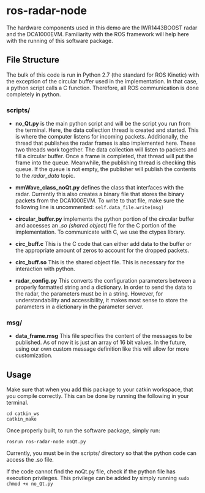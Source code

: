 # ros-radar-node
The hardware components used in this demo are the IWR1443BOOST radar and the DCA1000EVM. Familiarity with the ROS framework will help here with the running of this software package.

## File Structure
The bulk of this code is run in Python 2.7 (the standard for ROS Kinetic) with the exception of the circular buffer used in the implementation. In that case, a python script calls a C function. Therefore, all ROS communication is done completely in python. 

### scripts/
- **no_Qt.py** is the main python script and will be the script you run from the terminal. Here, the data collection thread is created and started. This is where the computer listens for incoming packets. Additionally, the thread that publishes the radar frames is also implemented here. These two threads work together. The data collection will listen to packets and fill a circular buffer. Once a frame is completed, that thread will put the frame into the queue. Meanwhile, the publishing thread is checking this queue. If the queue is not empty, the publisher will publish the contents to the *radar_data* topic.

- **mmWave_class_noQt.py** defines the class that interfaces with the radar. Currently this also creates a binary file that stores the binary packets from  the DCA1000EVM. To write to that file, make sure the following line is uncommented: `self.data_file.write(msg)`

- **circular_buffer.py** implements the python portion of the circular buffer and accesses an *.so (shared object)* file for the C portion of the implementation. To communicate with C, we use the ctypes library.

- **circ_buff.c** This is the C code that can either add data to the buffer or the appropriate amount of zeros to account for the dropped packets.

- **circ_buff.so** This is the shared object file. This is necessary for the interaction with python.

- **radar_config.py** This converts the configuration parameters between a properly formatted string and a dictionary. In order to send the data to the radar, the parameters must be in a string. However, for understandability and accessibility, it makes most sense to store the parameters in a dictionary in the parameter server.

### msg/
- **data_frame.msg** This file specifies the content of the messages to be published. As of now it is just an array of 16 bit values. In the future, using our own custom message definition like this will allow for more customization.

## Usage

Make sure that when you add this package to your catkin workspace, that you compile correctly. This can be done by running the following in your terminal.

```
cd catkin_ws
catkin_make
```

Once properly built, to run the software package, simply run:

```
rosrun ros-radar-node noQt.py
```

Currently, you must be in the scripts/ directory so that the python code can access the .so file.

If the code cannot find the noQt.py file, check if the python file has execution privileges. This privilege can be added by simply running `sudo chmod +x no_Qt.py`



